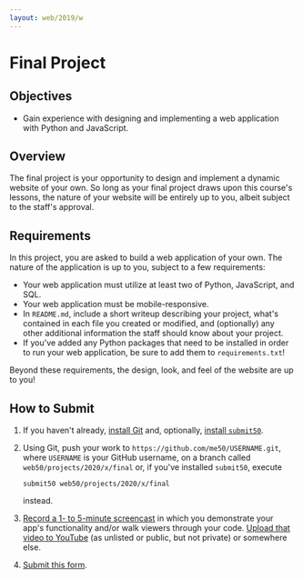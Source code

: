 ```yaml
---
layout: web/2019/w
---
```


# Final Project

## Objectives

* Gain experience with designing and implementing a web application with
  Python and JavaScript.

## Overview

The final project is your opportunity to design and implement a dynamic website
of your own. So long as your final project draws upon this course's lessons,
the nature of your website will be entirely up to you, albeit subject to the
staff's approval.

## Requirements

In this project, you are asked to build a web application of your own. The
nature of the application is up to you, subject to a few requirements:

* Your web application must utilize at least two of Python, JavaScript, and
  SQL.
* Your web application must be mobile-responsive.
* In `README.md`, include a short writeup describing your project, what's
  contained in each file you created or modified, and (optionally) any other
  additional information the staff should know about your project.
* If you've added any Python packages that need to be installed in order to run
  your web application, be sure to add them to `requirements.txt`!

Beyond these requirements, the design, look, and feel of the website are up to
you!

## How to Submit

1. If you haven't already, [install Git](https://git-scm.com/downloads) and, optionally, [install `submit50`](https://cs50.readthedocs.io/submit50/).
1. Using Git, push your work to `https://github.com/me50/USERNAME.git`, where `USERNAME` is your GitHub username, on a branch called `web50/projects/2020/x/final` or, if you've installed `submit50`, execute

   ```
   submit50 web50/projects/2020/x/final
   ```

   instead.
1. [Record a 1- to 5-minute screencast](https://www.howtogeek.com/205742/how-to-record-your-windows-mac-linux-android-or-ios-screen/) in which you demonstrate your app's functionality and/or walk viewers through your code. [Upload that video to YouTube](https://www.youtube.com/upload) (as unlisted or public, but not private) or somewhere else.
1. [Submit this form](https://forms.cs50.io/e980a817-6269-413c-9415-289907147cea).
